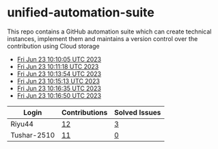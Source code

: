 # unified-automation-suite
This repo contains a GitHub automation suite which can create technical instances, implement them and maintains a version control over the contribution using Cloud storage
- [Fri Jun 23 10:10:05 UTC 2023](https://us-central1-js-capstone-backend.cloudfunctions.net/api/games/ZLg0SetAdhZ0jykHuNVY/scores/)
- [Fri Jun 23 10:11:18 UTC 2023](https://us-central1-js-capstone-backend.cloudfunctions.net/api/games/448Kh3A94HXrcTE73WDL/scores/)
- [Fri Jun 23 10:13:54 UTC 2023](https://us-central1-js-capstone-backend.cloudfunctions.net/api/games/9B3Hkq0TlBwiTPvHFIUF/scores/)
- [Fri Jun 23 10:15:13 UTC 2023](https://us-central1-js-capstone-backend.cloudfunctions.net/api/games/3Y1QXoAhikrL8j4j33Sd/scores/)
- [Fri Jun 23 10:16:35 UTC 2023](https://us-central1-js-capstone-backend.cloudfunctions.net/api/games/dUX7dMRYN4ZMJDv8EgUf/scores/)
- [Fri Jun 23 10:16:50 UTC 2023](https://us-central1-js-capstone-backend.cloudfunctions.net/api/games/maVSdVV8SQXKmCqr7WWy/scores/)
<!--START_TABLE-->
| Login        | Contributions | Solved Issues |
| ------------ | ------------- | ------------- |
| Riyu44 | [12](https://github.com/Sopra-Banking-Software-Interns/Github-Leaderboard/commits?author=Riyu44) | [3](https://getpantry.cloud/apiv1/pantry/860a0c02-c763-41ca-9d31-ec787fc3202a/basket/Riyu44) |
| Tushar-2510 | [11](https://github.com/Sopra-Banking-Software-Interns/Github-Leaderboard/commits?author=Tushar-2510) | [0](https://getpantry.cloud/apiv1/pantry/860a0c02-c763-41ca-9d31-ec787fc3202a/basket/Tushar-2510) |
<!--END_TABLE-->
